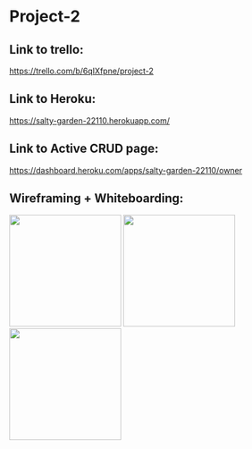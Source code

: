 # Project-2

## Link to trello:
https://trello.com/b/6qIXfpne/project-2

## Link to Heroku:
https://salty-garden-22110.herokuapp.com/

## Link to Active CRUD page:
https://dashboard.heroku.com/apps/salty-garden-22110/owner

## Wireframing + Whiteboarding:

<img src="/images/whiteboard.jpg" width=200>
<img src="/images/wireframe1.jpg" width=200>
<img src="/images/wireframe2.jpg" width=200>
